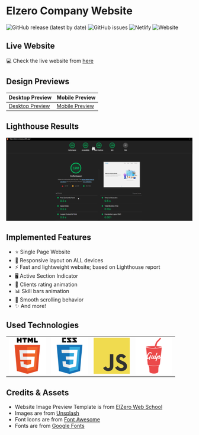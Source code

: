 # Elzero Company Website

![GitHub release (latest by date)](https://img.shields.io/github/v/release/ibrahimelmokhtar/elzero-company) ![GitHub issues](https://img.shields.io/github/issues/ibrahimelmokhtar/elzero-company) ![Netlify](https://img.shields.io/netlify/a1cd8d52-e0ad-476c-8162-cde976fffd3a) ![Website](https://img.shields.io/website?down_message=offline&up_message=online&url=https%3A%2F%2Felzero-company.netlify.app%2F)

## Live Website

💻 Check the live website from [here](https://elzero-company.netlify.app/)

## Design Previews

| Desktop Preview | Mobile Preview |
| --------------- | -------------- |
| [Desktop Preview](.github/preview-desktop.png) | [Mobile Preview](.github/preview-mobile.png) |

## Lighthouse Results

![Lighthouse Report](.github/elzero-company-lighthouse-100.gif)

## Implemented Features

- ⭐ Single Page Website
- 🤖 Responsive layout on ALL devices
- ⚡ Fast and lightweight website; based on Lighthouse report
- 🖥️ Active Section Indicator
- 🌟 Clients rating animation
- 📊 Skill bars animation
- 🌱 Smooth scrolling behavior
- ✨ And more!

## Used Technologies

<table>
  <tr>
    <td>
      <img src="https://raw.githubusercontent.com/devicons/devicon/master/icons/html5/html5-original-wordmark.svg" width="100" height="100">
    </td>
    <td>
      <img src="https://raw.githubusercontent.com/devicons/devicon/master/icons/css3/css3-original-wordmark.svg" width="100" height="100">
    </td>
    <td>
      <img src="https://raw.githubusercontent.com/devicons/devicon/master/icons/javascript/javascript-original.svg" width="100" height="100">
    </td>
    <td>
      <img src="https://raw.githubusercontent.com/devicons/devicon/master/icons/gulp/gulp-plain.svg" width="100" height="100">
    </td>
  </tr>
</table>

## Credits & Assets

- Website Image Preview Template is from [ElZero Web School](https://elzero.org/)
- Images are from [Unsplash](https://unsplash.com/)
- Font Icons are from [Font Awesome](https://fontawesome.com/)
- Fonts are from [Google Fonts](https://fonts.google.com/)
